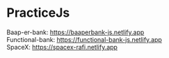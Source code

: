 # PracticeJs
Baap-er-bank: https://baaperbank-js.netlify.app <br>
Functional-bank: https://functional-bank-js.netlify.app <br>
SpaceX: https://spacex-rafi.netlify.app
